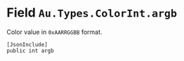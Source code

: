 # Field `Au.Types.ColorInt.argb`

Color value in `0xAARRGGBB` format.

```
[JsonInclude]
public int argb
```
